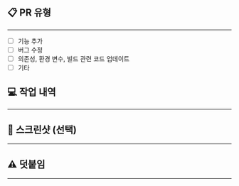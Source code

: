 ## 📋 PR 유형

---

- [ ]  기능 추가
- [ ]  버그 수정
- [ ]  의존성, 환경 변수, 빌드 관련 코드 업데이트
- [ ]  기타

## 💻 작업 내역

---

## 📸 스크린샷 (선택)

---

## ⚠️ 덧붙임

---
